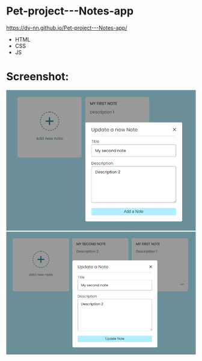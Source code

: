 # Pet-project---Notes-app  
https://dv-nn.github.io/Pet-project---Notes-app/  

- HTML       
- CSS         
- JS          

# Screenshot:        
![alt text](screenshots/img1.png "screenshot1")    
![alt text](screenshots/img2.png "screenshot2")   
